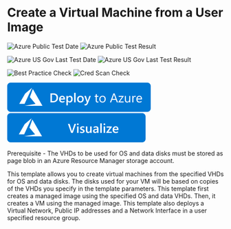 # Create a Virtual Machine from a User Image

![Azure Public Test Date](https://azurequickstartsservice.blob.core.windows.net/badges/101-vm-user-image-data-disks/PublicLastTestDate.svg)
![Azure Public Test Result](https://azurequickstartsservice.blob.core.windows.net/badges/101-vm-user-image-data-disks/PublicDeployment.svg)

![Azure US Gov Last Test Date](https://azurequickstartsservice.blob.core.windows.net/badges/101-vm-user-image-data-disks/FairfaxLastTestDate.svg)
![Azure US Gov Last Test Result](https://azurequickstartsservice.blob.core.windows.net/badges/101-vm-user-image-data-disks/FairfaxDeployment.svg)

![Best Practice Check](https://azurequickstartsservice.blob.core.windows.net/badges/101-vm-user-image-data-disks/BestPracticeResult.svg)
![Cred Scan Check](https://azurequickstartsservice.blob.core.windows.net/badges/101-vm-user-image-data-disks/CredScanResult.svg)

[![Deploy To Azure](https://raw.githubusercontent.com/Azure/azure-quickstart-templates/master/1-CONTRIBUTION-GUIDE/images/deploytoazure.svg?sanitize=true)](https://portal.azure.com/#create/Microsoft.Template/uri/https%3A%2F%2Fraw.githubusercontent.com%2FAzure%2Fazure-quickstart-templates%2Fmaster%2F101-vm-user-image-data-disks%2Fazuredeploy.json)
[![Visualize](https://raw.githubusercontent.com/Azure/azure-quickstart-templates/master/1-CONTRIBUTION-GUIDE/images/visualizebutton.svg?sanitize=true)](http://armviz.io/#/?load=https%3A%2F%2Fraw.githubusercontent.com%2FAzure%2Fazure-quickstart-templates%2Fmaster%2F101-vm-user-image-data-disks%2Fazuredeploy.json)

Prerequisite - The VHDs to be used for OS and data disks must be stored as page
blob in an Azure Resource Manager storage account.

This template allows you to create virtual machines from the specified VHDs for
OS and data disks. The disks used for your VM will be based on copies of the
VHDs you specify in the template parameters. This template first creates a
managed image using the specified OS and data VHDs. Then, it creates a VM using
the managed image. This template also deploys a Virtual Network, Public IP
addresses and a Network Interface in a user specified resource group.
